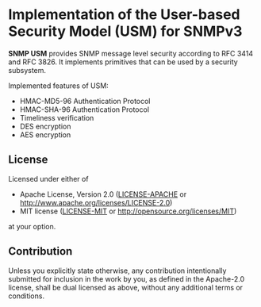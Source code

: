 # Implementation of the User-based Security Model (USM) for SNMPv3

**SNMP USM** provides SNMP message level security according to RFC 3414 and RFC 3826. It implements primitives that can be used by a security subsystem.

Implemented features of USM:

* HMAC-MD5-96 Authentication Protocol
* HMAC-SHA-96 Authentication Protocol
* Timeliness verification
* DES encryption
* AES encryption

## License

Licensed under either of

* Apache License, Version 2.0 ([LICENSE-APACHE](LICENSE-APACHE) or <http://www.apache.org/licenses/LICENSE-2.0>)
* MIT license ([LICENSE-MIT](LICENSE-MIT) or <http://opensource.org/licenses/MIT>)

at your option.

## Contribution

Unless you explicitly state otherwise, any contribution intentionally submitted for inclusion in the work by you, as defined in the Apache-2.0 license, shall be dual licensed as above, without any additional terms or conditions.
